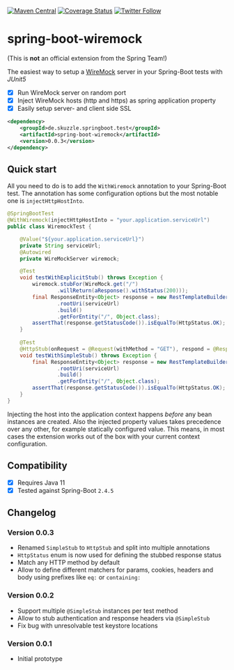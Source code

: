 [![Maven Central](https://maven-badges.herokuapp.com/maven-central/de.skuzzle.springboot.test/spring-boot-wiremock/badge.svg)](https://maven-badges.herokuapp.com/maven-central/de.skuzzle.springboot.test/spring-boot-wiremock)
[![Coverage Status](https://coveralls.io/repos/github/skuzzle/spring-boot-wiremock/badge.svg?branch=main)](https://coveralls.io/github/skuzzle/spring-boot-wiremock?branch=main)
[![Twitter Follow](https://img.shields.io/twitter/follow/skuzzleOSS.svg?style=social)](https://twitter.com/skuzzleOSS)

# spring-boot-wiremock
(This is **not** an official extension from the Spring Team!)

The easiest way to setup a [WireMock](http://wiremock.org/) server in your Spring-Boot tests with *JUnit5*
- [x] Run WireMock server on random port
- [x] Inject WireMock hosts (http and https) as spring application property
- [x] Easily setup server- and client side SSL

```xml
<dependency>
    <groupId>de.skuzzle.springboot.test</groupId>
    <artifactId>spring-boot-wiremock</artifactId>
    <version>0.0.3</version>
</dependency>
```

## Quick start
All you need to do is to add the `WithWiremock` annotation to your Spring-Boot test. The annotation has some 
configuration options but the most notable one is `injectHttpHostInto`.

```java
@SpringBootTest
@WithWiremock(injectHttpHostInto = "your.application.serviceUrl")
public class WiremockTest {

    @Value("${your.application.serviceUrl}")
    private String serviceUrl;
    @Autowired
    private WireMockServer wiremock;

    @Test
    void testWithExplicitStub() throws Exception {
        wiremock.stubFor(WireMock.get("/")
                .willReturn(aResponse().withStatus(200)));
        final ResponseEntity<Object> response = new RestTemplateBuilder()
                .rootUri(serviceUrl)
                .build()
                .getForEntity("/", Object.class);
        assertThat(response.getStatusCode()).isEqualTo(HttpStatus.OK);
    }
    
    @Test
    @HttpStub(onRequest = @Request(withMethod = "GET"), respond = @Response(withStatus = HttpStatus.OK))
    void testWithSimpleStub() throws Exception {
        final ResponseEntity<Object> response = new RestTemplateBuilder()
                .rootUri(serviceUrl)
                .build()
                .getForEntity("/", Object.class);
        assertThat(response.getStatusCode()).isEqualTo(HttpStatus.OK);
    }
}
```
Injecting the host into the application context happens _before_ any bean instances are created. Also the injected 
property values takes precedence over any other, for example statically configured value. This means, in most cases the 
extension works out of the box with your current context configuration.

## Compatibility
- [x] Requires Java 11
- [x] Tested against Spring-Boot `2.4.5`

## Changelog

### Version 0.0.3
* Renamed `SimpleStub` to `HttpStub` and split into multiple annotations
* `HttpStatus` enum is now used for defining the stubbed response status
* Match any HTTP method by default
* Allow to define different matchers for params, cookies, headers and body using prefixes like `eq:` or `containing:`

### Version 0.0.2
* Support multiple `@SimpleStub` instances per test method
* Allow to stub authentication and response headers via `@SimpleStub`
* Fix bug with unresolvable test keystore locations

### Version 0.0.1
* Initial prototype
